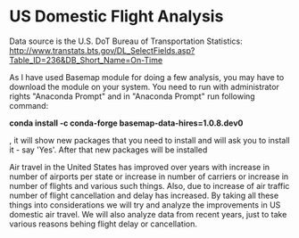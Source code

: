 # US Domestic Flight Analysis

Data source is the U.S. DoT Bureau of Transportation Statistics:
http://www.transtats.bts.gov/DL_SelectFields.asp?Table_ID=236&DB_Short_Name=On-Time

As I have used Basemap module for doing a few analysis, you may have to download the module on your system.
You need to run with administrator rights "Anaconda Prompt" and in "Anaconda Prompt" run following command:

**conda install -c conda-forge basemap-data-hires=1.0.8.dev0**

, it will show new packages that you need to install and will ask you to install it - say 'Yes'.
After that new packages will be installed

Air travel in the United States has improved over years with increase in number of airports per state or increase in number of carriers or increase in number of flights and various such things. Also, due to increase of air traffic number of flight cancellation and delay has increased. By taking all these things into considerations we will try and analyze the improvements in US domestic air travel. We will also analyze data from recent years, just to take various reasons behing flight delay or cancellation.
